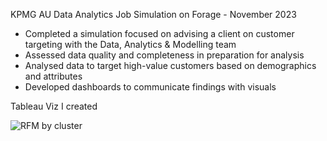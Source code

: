KPMG AU Data Analytics Job Simulation on Forage - November 2023

- Completed a simulation focused on advising a client on customer targeting with the Data, Analytics & Modelling team
- Assessed data quality and completeness in preparation for analysis
- Analysed data to target high-value customers based on demographics and attributes
- Developed dashboards to communicate findings with visuals

Tableau Viz I created 

![RFM by cluster](https://github.com/samgeles/KPMG-AU/assets/143467895/b513ea12-d430-496b-97cf-31bbf8eaf394)



